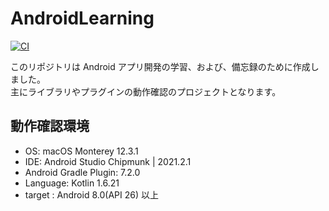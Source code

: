 # AndroidLearning

[![CI](https://github.com/ttanaka330/AndroidLearning/actions/workflows/ci.yml/badge.svg)](https://github.com/ttanaka330/AndroidLearning/actions/workflows/ci.yml)

このリポジトリは Android アプリ開発の学習、および、備忘録のために作成しました。  
主にライブラリやプラグインの動作確認のプロジェクトとなります。

## 動作確認環境
* OS:  macOS Monterey 12.3.1
* IDE: Android Studio Chipmunk | 2021.2.1
* Android Gradle Plugin: 7.2.0
* Language: Kotlin 1.6.21
* target : Android 8.0(API 26) 以上
